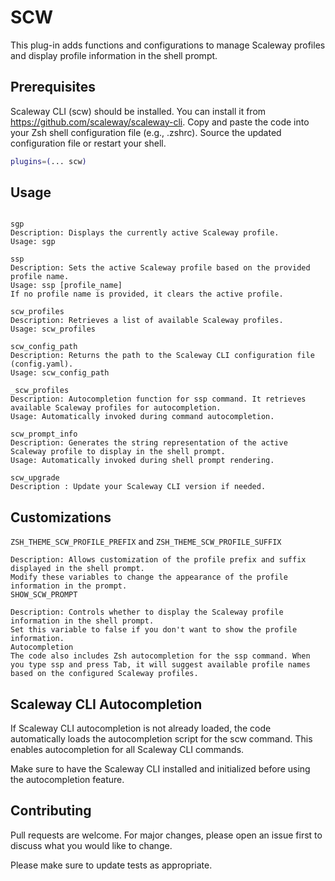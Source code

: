 # SCW
This plug-in adds functions and configurations to manage Scaleway profiles and display profile information in the shell prompt.

## Prerequisites
Scaleway CLI (scw) should be installed. You can install it from https://github.com/scaleway/scaleway-cli.
Copy and paste the code into your Zsh shell configuration file (e.g., .zshrc).
Source the updated configuration file or restart your shell.

```bash
plugins=(... scw)
```

## Usage

```shell

sgp
Description: Displays the currently active Scaleway profile.
Usage: sgp

ssp
Description: Sets the active Scaleway profile based on the provided profile name.
Usage: ssp [profile_name]
If no profile name is provided, it clears the active profile.

scw_profiles
Description: Retrieves a list of available Scaleway profiles.
Usage: scw_profiles

scw_config_path
Description: Returns the path to the Scaleway CLI configuration file (config.yaml).
Usage: scw_config_path

_scw_profiles
Description: Autocompletion function for ssp command. It retrieves available Scaleway profiles for autocompletion.
Usage: Automatically invoked during command autocompletion.

scw_prompt_info
Description: Generates the string representation of the active Scaleway profile to display in the shell prompt.
Usage: Automatically invoked during shell prompt rendering.

scw_upgrade 
Description : Update your Scaleway CLI version if needed. 
```

## Customizations

```ZSH_THEME_SCW_PROFILE_PREFIX``` and ```ZSH_THEME_SCW_PROFILE_SUFFIX```

```
Description: Allows customization of the profile prefix and suffix displayed in the shell prompt.
Modify these variables to change the appearance of the profile information in the prompt.
SHOW_SCW_PROMPT

Description: Controls whether to display the Scaleway profile information in the shell prompt.
Set this variable to false if you don't want to show the profile information.
Autocompletion
The code also includes Zsh autocompletion for the ssp command. When you type ssp and press Tab, it will suggest available profile names based on the configured Scaleway profiles.
```

## Scaleway CLI Autocompletion

If Scaleway CLI autocompletion is not already loaded, the code automatically loads the autocompletion script for the scw command. This enables autocompletion for all Scaleway CLI commands.

Make sure to have the Scaleway CLI installed and initialized before using the autocompletion feature.

## Contributing

Pull requests are welcome. For major changes, please open an issue first
to discuss what you would like to change.

Please make sure to update tests as appropriate.


